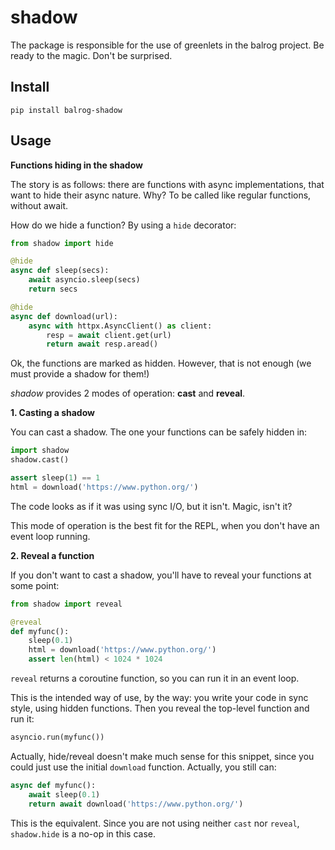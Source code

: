 # shadow

The package is responsible for the use of greenlets in the balrog project.
Be ready to the magic. Don't be surprised.

## Install

```
pip install balrog-shadow
```

## Usage

**Functions hiding in the shadow**

The story is as follows: there are functions with async implementations,
that want to hide their async nature. Why? To be called like regular functions,
without await.

How do we hide a function? By using a `hide` decorator:

```python
from shadow import hide

@hide
async def sleep(secs):
    await asyncio.sleep(secs)
    return secs

@hide
async def download(url):
    async with httpx.AsyncClient() as client:
        resp = await client.get(url)
        return await resp.aread()
```

Ok, the functions are marked as hidden. However, that is not enough
(we must provide a shadow for them!)

*shadow* provides 2 modes of operation: **cast** and **reveal**.

**1. Casting a shadow**

You can cast a shadow. The one your functions can be safely hidden in:

```python
import shadow
shadow.cast()

assert sleep(1) == 1
html = download('https://www.python.org/')
```

The code looks as if it was using sync I/O, but it isn't. Magic, isn't it?

This mode of operation is the best fit for the REPL, when you don't have an event loop
running.

**2. Reveal a function**

If you don't want to cast a shadow, you'll have to reveal your functions at some point:

```python
from shadow import reveal

@reveal
def myfunc():
    sleep(0.1)
    html = download('https://www.python.org/')
    assert len(html) < 1024 * 1024
```

`reveal` returns a coroutine function, so you can run it in an event loop.

This is the intended way of use, by the way: you write your code in sync style, using hidden functions.
Then you reveal the top-level function and run it:

```python
asyncio.run(myfunc())
```

Actually, hide/reveal doesn't make much sense for this snippet, since you could just use
the initial `download` function. Actually, you still can:

```python
async def myfunc():
    await sleep(0.1)
    return await download('https://www.python.org/')
```

This is the equivalent. Since you are not using neither `cast` nor `reveal`,
`shadow.hide` is a no-op in this case.
